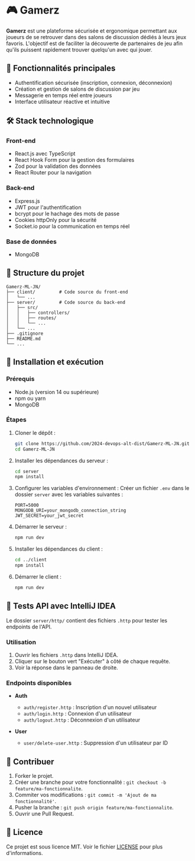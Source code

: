 # 🎮 Gamerz

**Gamerz** est une plateforme sécurisée et ergonomique permettant aux joueurs de se retrouver dans des salons de discussion dédiés à leurs jeux favoris. L'objectif est de faciliter la découverte de partenaires de jeu afin qu'ils puissent rapidement trouver quelqu'un avec qui jouer.

## 🚀 Fonctionnalités principales

* Authentification sécurisée (inscription, connexion, déconnexion)
* Création et gestion de salons de discussion par jeu
* Messagerie en temps réel entre joueurs
* Interface utilisateur réactive et intuitive

## 🛠️ Stack technologique

### Front-end

* React.js avec TypeScript
* React Hook Form pour la gestion des formulaires
* Zod pour la validation des données
* React Router pour la navigation

### Back-end

* Express.js
* JWT pour l'authentification
* bcrypt pour le hachage des mots de passe
* Cookies httpOnly pour la sécurité
* Socket.io pour la communication en temps réel

### Base de données

* MongoDB

## 📁 Structure du projet

```
Gamerz-ML-JN/
├── client/         # Code source du front-end
│   └── ...
├── server/         # Code source du back-end
│   ├── src/
│   │   ├── controllers/
│   │   ├── routes/
│   │   └── ...
│   └── ...
├── .gitignore
├── README.md
└── ...
```

## 🔧 Installation et exécution

### Prérequis

* Node.js (version 14 ou supérieure)
* npm ou yarn
* MongoDB

### Étapes

1. Cloner le dépôt :

   ```bash
   git clone https://github.com/2024-devops-alt-dist/Gamerz-ML-JN.git
   cd Gamerz-ML-JN
   ```

2. Installer les dépendances du serveur :

   ```bash
   cd server
   npm install
   ```

3. Configurer les variables d'environnement :
   Créer un fichier `.env` dans le dossier `server` avec les variables suivantes :

   ```env
   PORT=5000
   MONGODB_URI=your_mongodb_connection_string
   JWT_SECRET=your_jwt_secret
   ```

4. Démarrer le serveur :

   ```bash
   npm run dev
   ```

5. Installer les dépendances du client :

   ```bash
   cd ../client
   npm install
   ```

6. Démarrer le client :

   ```bash
   npm run dev
   ```

## 🧪 Tests API avec IntelliJ IDEA

Le dossier `server/http/` contient des fichiers `.http` pour tester les endpoints de l'API.

### Utilisation

1. Ouvrir les fichiers `.http` dans IntelliJ IDEA.
2. Cliquer sur le bouton vert "Exécuter" à côté de chaque requête.
3. Voir la réponse dans le panneau de droite.

### Endpoints disponibles

* **Auth**

  * `auth/register.http` : Inscription d'un nouvel utilisateur
  * `auth/login.http` : Connexion d'un utilisateur
  * `auth/logout.http` : Déconnexion d'un utilisateur
* **User**

  * `user/delete-user.http` : Suppression d'un utilisateur par ID

## 🤝 Contribuer

1. Forker le projet.
2. Créer une branche pour votre fonctionnalité : `git checkout -b feature/ma-fonctionnalite`.
3. Commiter vos modifications : `git commit -m 'Ajout de ma fonctionnalité'`.
4. Pusher la branche : `git push origin feature/ma-fonctionnalite`.
5. Ouvrir une Pull Request.

## 📄 Licence

Ce projet est sous licence MIT. Voir le fichier [LICENSE](LICENSE) pour plus d'informations.